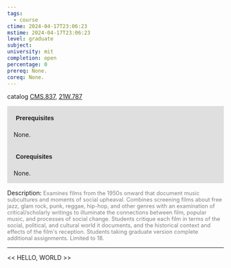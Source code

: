 ```yaml
---
tags:
  - course
ctime: 2024-04-17T23:06:23
mstime: 2024-04-17T23:06:23
level: graduate
subject: 
university: mit
completion: open
percentage: 0
prereq: None.
coreq: None.
---
```


catalog [CMS.837](http://student.mit.edu/catalog/mCMSa.html#CMS.837), [21W.787](http://student.mit.edu/catalog/m21Wb.html#21W.787)

<span style="display: block; padding: 15px; background-color: rgb(100, 100, 100, 0.2);"><font id="m_prereq119_0" style="display: block; font-family: Arial, sans-serif; font-weight: bold; padding: 5px">Prerequisites</font><br><span id="prereq119_0">None.</span></span>
<span style="display: block; padding: 15px; background-color: rgb(100, 100, 100, 0.2);"><font id="m_coreq119_0" style="display: block; font-family: Arial, sans-serif; font-weight: bold; padding: 5px">Corequisites</font><br><span id="coreq119_0">None.</span></span>

<font style="">Description:</font>
<font style="color: grey; font-size: 0.8rem;">Examines films from the 1950s onward that document music subcultures and moments of social upheaval. Combines screening films about free jazz, glam rock, punk, reggae, hip-hop, and other genres with an examination of critical/scholarly writings to illuminate the connections between film, popular music, and processes of social change. Students critique each film in terms of the social, political, and cultural world it documents, and the historical context and effects of the film's reception. Students taking graduate version complete additional assignments. Limited to 18.</font>



---

<< HELLO, WORLD >>
